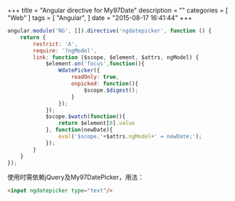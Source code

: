 +++
title = "Angular directive for My97Date"
description = ""
categories = [
    "Web"
]
tags = [
    "Angular",
]
date = "2015-08-17 16:41:44"
+++

```javascript
angular.module('NG', []).directive('ngdatepicker', function () {
    return {
        restrict: 'A',
        require: '?ngModel',
        link: function ($scope, $element, $attrs, ngModel) {
            $element.on('focus',function(){
                WdatePicker({
                    readOnly: true,
                    onpicked: function(){
                        $scope.$digest();
                    }
                });
            });
            $scope.$watch(function(){
                return $element[0].value
            }, function(newDate){
                eval('$scope.'+$attrs.ngModel+' = newDate;');
            });
        }
    }
});

```

使用时需依赖jQuery及My97DatePicker，用法：
```html
<input ngdatepicker type="text"/>
```